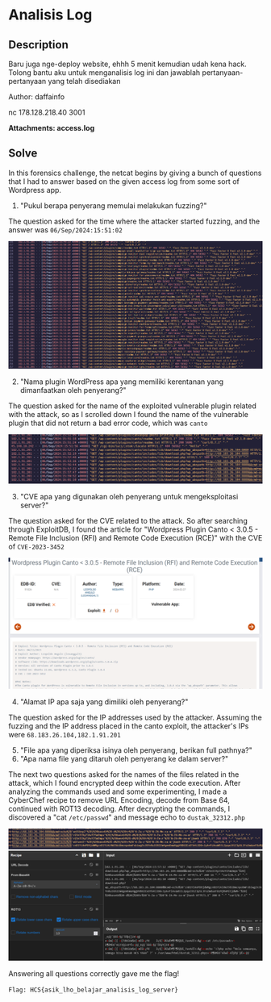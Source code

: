 # Analisis Log

## Description

Baru juga nge-deploy website, ehhh 5 menit kemudian udah kena hack. Tolong bantu aku untuk menganalisis log ini dan jawablah pertanyaan-pertanyaan yang telah disediakan

Author: daffainfo

nc 178.128.218.40 3001

**Attachments: access.log**

## Solve

In this forensics challenge, the netcat begins by giving a bunch of questions that I had to answer based on the given access log from some sort of Wordpress app.

1. "Pukul berapa penyerang memulai melakukan fuzzing?"

The question asked for the time where the attacker started fuzzing, and the answer was `06/Sep/2024:15:51:02`

![](assets/1.png)

2. "Nama plugin WordPress apa yang memiliki kerentanan yang dimanfaatkan oleh penyerang?"

The question asked for the name of the exploited vulnerable plugin related with the attack, so as I scrolled down I found the name of the vulnerable plugin that did not return a bad error code, which was `canto`

![](assets/2.png)

3. "CVE apa yang digunakan oleh penyerang untuk mengeksploitasi server?"

The question asked for the CVE related to the attack. So after searching through ExploitDB, I found the article for "Wordpress Plugin Canto < 3.0.5 - Remote File Inclusion (RFI) and Remote Code Execution (RCE)" with the CVE of `CVE-2023-3452`

![](assets/3.png)

4. "Alamat IP apa saja yang dimiliki oleh penyerang?"

The question asked for the IP addresses used by the attacker. Assuming the fuzzing and the IP address placed in the canto exploit, the attacker's IPs were `68.183.26.104,182.1.91.201`

5. "File apa yang diperiksa isinya oleh penyerang, berikan full pathnya?"
6. "Apa nama file yang ditaruh oleh penyerang ke dalam server?"

The next two questions asked for the names of the files related in the attack, which I found encrypted deep within the code execution. After analyzing the commands used and some experimenting, I made a CyberChef recipe to remove URL Encoding, decode from Base 64, continued with ROT13 decoding. After decrypting the commands, I discovered a "cat `/etc/passwd`" and message echo to `dustak_32312.php`

![](assets/4.png)
![](assets/5.png)

Answering all questions correctly gave me the flag!

`Flag: HCS{asik_lho_belajar_analisis_log_server}`

